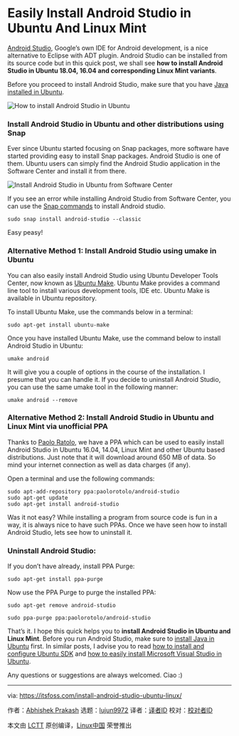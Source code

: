 Easily Install Android Studio in Ubuntu And Linux Mint
======
[Android Studio][1], Google’s own IDE for Android development, is a nice alternative to Eclipse with ADT plugin. Android Studio can be installed from its source code but in this quick post, we shall see **how to install Android Studio in Ubuntu 18.04, 16.04 and corresponding Linux Mint variants**.

Before you proceed to install Android Studio, make sure that you have [Java installed in Ubuntu][2].

![How to install Android Studio in Ubuntu][3]

### Install Android Studio in Ubuntu and other distributions using Snap

Ever since Ubuntu started focusing on Snap packages, more software have started providing easy to install Snap packages. Android Studio is one of them. Ubuntu users can simply find the Android Studio application in the Software Center and install it from there.

![Install Android Studio in Ubuntu from Software Center][4]

If you see an error while installing Android Studio from Software Center, you can use the [Snap commands][5] to install Android studio.
```
sudo snap install android-studio --classic

```

Easy peasy!

### Alternative Method 1: Install Android Studio using umake in Ubuntu

You can also easily install Android Studio using Ubuntu Developer Tools Center, now known as [Ubuntu Make][6]. Ubuntu Make provides a command line tool to install various development tools, IDE etc. Ubuntu Make is available in Ubuntu repository.

To install Ubuntu Make, use the commands below in a terminal:

`sudo apt-get install ubuntu-make`

Once you have installed Ubuntu Make, use the command below to install Android Studio in Ubuntu:
```
umake android

```

It will give you a couple of options in the course of the installation. I presume that you can handle it. If you decide to uninstall Android Studio, you can use the same umake tool in the following manner:
```
umake android --remove

```

### Alternative Method 2: Install Android Studio in Ubuntu and Linux Mint via unofficial PPA

Thanks to [Paolo Ratolo][7], we have a PPA which can be used to easily install Android Studio in Ubuntu 16.04, 14.04, Linux Mint and other Ubuntu based distributions. Just note that it will download around 650 MB of data. So mind your internet connection as well as data charges (if any).

Open a terminal and use the following commands:
```
sudo apt-add-repository ppa:paolorotolo/android-studio
sudo apt-get update
sudo apt-get install android-studio

```

Was it not easy? While installing a program from source code is fun in a way, it is always nice to have such PPAs. Once we have seen how to install Android Studio, lets see how to uninstall it.

### Uninstall Android Studio:

If you don’t have already, install PPA Purge:
```
sudo apt-get install ppa-purge

```

Now use the PPA Purge to purge the installed PPA:
```
sudo apt-get remove android-studio

sudo ppa-purge ppa:paolorotolo/android-studio

```

That’s it. I hope this quick helps you to **install Android Studio in Ubuntu and Linux Mint**. Before you run Android Studio, make sure to [install Java in Ubuntu][8] first. In similar posts, I advise you to read [how to install and configure Ubuntu SDK][9] and [how to easily install Microsoft Visual Studio in Ubuntu][10].

Any questions or suggestions are always welcomed. Ciao :)

--------------------------------------------------------------------------------

via: https://itsfoss.com/install-android-studio-ubuntu-linux/

作者：[Abhishek Prakash][a]
选题：[lujun9972](https://github.com/lujun9972)
译者：[译者ID](https://github.com/译者ID)
校对：[校对者ID](https://github.com/校对者ID)

本文由 [LCTT](https://github.com/LCTT/TranslateProject) 原创编译，[Linux中国](https://linux.cn/) 荣誉推出

[a]:https://itsfoss.com/author/abhishek/
[1]:http://developer.android.com/sdk/installing/studio.html
[2]:https://itsfoss.com/install-java-ubuntu-1404/
[3]:https://itsfoss.com/wp-content/uploads/2014/04/Android_Studio_Ubuntu.jpeg
[4]:https://itsfoss.com/wp-content/uploads/2014/04/install-android-studio-snap-800x469.jpg
[5]:https://itsfoss.com/install-snap-linux/
[6]:https://wiki.ubuntu.com/ubuntu-make
[7]:https://plus.google.com/+PaoloRotolo
[8]:https://itsfoss.com/install-java-ubuntu-1404/ (How To Install Java On Ubuntu 14.04)
[9]:https://itsfoss.com/install-configure-ubuntu-sdk/
[10]:https://itsfoss.com/install-visual-studio-code-ubuntu/
